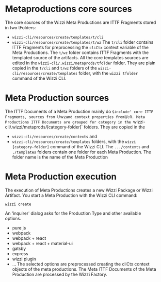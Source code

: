 # Metaproductions core sources
The core sources of the Wizzi Meta Productions are ITTF Fragments stored in two tFolders:
* `wizzi-cli/resources/create/templates/t/cli` 
* `wizzi-cli/resources/create/templates/t/wz` 
The `t/cli` folder contains ITTF Fragments for preprocessing the `cliCtx` context variable of the Meta Productions.
The `t/wz` folder contains ITTF Fragments with the templated source of the artifacts.
All the core templates sources are edited in the `wizzi-cli/.wizzi/metaprods/tfolder` folder. They are plain copied in the `t/cli` and `t/wz` folders of the `wizzi-cli/resources/create/templates` folder, with the `wizzi tfolder` command of the Wizzi CLI.
# Meta Production sources
The ITTF Documents of a Meta Production mainly do `$include' core ITTF Fragments, sources from `t/wz` and context properties from `t/cli`.
Meta Productions ITTF Documents are grouped for category in the `wizzi-cli/.wizzi/metaprods/[category-folder]` folders. They are copied in the
* `wizzi-cli/resources/create/contexts` and 
* `wizzi-cli/resources/create/templates` 
folders, with the `wizzi [category-folder]` command of the Wizzi CLI.
The `.../contexts` and `./templates` folders contain one folder for each Meta Production. The folder name is the name of the Meta Production
# Meta Production execution
The execution of Meta Productions creates a new Wizzi Package or Wizzi Artifact. You start a Meta Production with the Wizzi CLI command:
```undefined
wizzi create
```
An 'inquirer' dialog asks for the Production Type and other available options.
* pure js 
* webpack 
* webpack + react 
* webpack + react + material-ui 
* gatsby 
* express 
* wizzi plugin 
* ... 
The selected options are preprocessed creating the cliCtx context objects of the meta productions.
The Meta ITTF Documents of the Meta Production are processed by the Wizzi Factory.